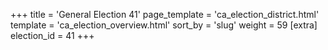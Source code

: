 +++
title = 'General Election 41'
page_template = 'ca_election_district.html'
template = 'ca_election_overview.html'
sort_by = 'slug'
weight = 59
[extra]
election_id = 41
+++
